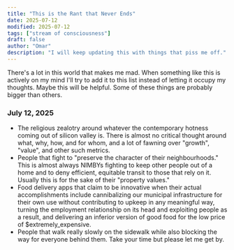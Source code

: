 ```yaml
---
title: "This is the Rant that Never Ends"
date: 2025-07-12
modified: 2025-07-12
tags: ["stream of consciousness"]
draft: false
author: "Omar"
description: "I will keep updating this with things that piss me off."
---
```


There's a lot in this world that makes me mad. When something like this is actively on my mind I'll try to add it to this list instead of letting it occupy my thoughts. Maybe this will be helpful. Some of these things are probably bigger than others.

### July 12, 2025

- The religious zealotry around whatever the contemporary hotness coming out of silicon valley is. There is almost no critical thought around what, why, how, and for whom, and a lot of fawning over "growth", "value", and other such metrics.
- People that fight to "preserve the character of their neighbourhoods." This is almost always NIMBYs fighting to keep other people out of a home and to deny efficient, equitable transit to those that rely on it. Usually this is for the sake of their "property values."
- Food delivery apps that claim to be innovative when their actual accomplishments include cannibalizing our municipal infrastructure for their own use without contributing to upkeep in any meaningful way, turning the employment relationship on its head and exploiting people as a result, and delivering an inferior version of good food for the low price of $extremely_expensive.
- People that walk really slowly on the sidewalk while also blocking the way for everyone behind them. Take your time but please let me get by.